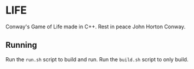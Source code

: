 # LIFE
Conway's Game of Life made in C++. Rest in peace John Horton Conway.

## Running
Run the `run.sh` script to build and run. Run the `build.sh` script to only build.

